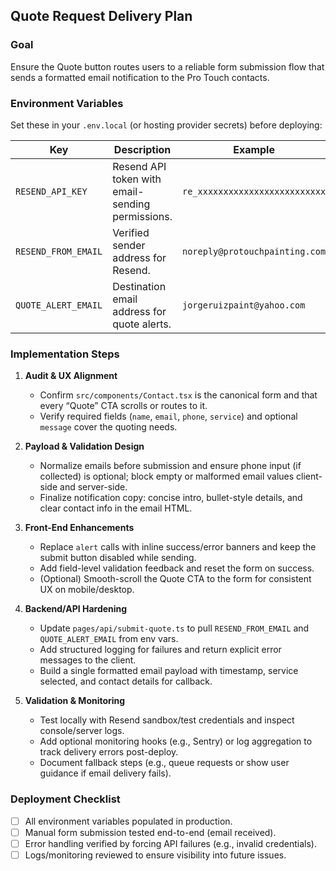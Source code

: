 ## Quote Request Delivery Plan

### Goal
Ensure the Quote button routes users to a reliable form submission flow that sends a formatted email notification to the Pro Touch contacts.

### Environment Variables
Set these in your `.env.local` (or hosting provider secrets) before deploying:

| Key | Description | Example |
| --- | --- | --- |
| `RESEND_API_KEY` | Resend API token with email-sending permissions. | `re_xxxxxxxxxxxxxxxxxxxxxxxxx` |
| `RESEND_FROM_EMAIL` | Verified sender address for Resend. | `noreply@protouchpainting.com` |
| `QUOTE_ALERT_EMAIL` | Destination email address for quote alerts. | `jorgeruizpaint@yahoo.com` |

### Implementation Steps

1. **Audit & UX Alignment**
   - Confirm `src/components/Contact.tsx` is the canonical form and that every “Quote” CTA scrolls or routes to it.
   - Verify required fields (`name`, `email`, `phone`, `service`) and optional `message` cover the quoting needs.

2. **Payload & Validation Design**
   - Normalize emails before submission and ensure phone input (if collected) is optional; block empty or malformed email values client-side and server-side.
   - Finalize notification copy: concise intro, bullet-style details, and clear contact info in the email HTML.

3. **Front-End Enhancements**
   - Replace `alert` calls with inline success/error banners and keep the submit button disabled while sending.
   - Add field-level validation feedback and reset the form on success.
   - (Optional) Smooth-scroll the Quote CTA to the form for consistent UX on mobile/desktop.

4. **Backend/API Hardening**
   - Update `pages/api/submit-quote.ts` to pull `RESEND_FROM_EMAIL` and `QUOTE_ALERT_EMAIL` from env vars.
   - Add structured logging for failures and return explicit error messages to the client.
   - Build a single formatted email payload with timestamp, service selected, and contact details for callback.

5. **Validation & Monitoring**
   - Test locally with Resend sandbox/test credentials and inspect console/server logs.
   - Add optional monitoring hooks (e.g., Sentry) or log aggregation to track delivery errors post-deploy.
   - Document fallback steps (e.g., queue requests or show user guidance if email delivery fails).

### Deployment Checklist
- [ ] All environment variables populated in production.
- [ ] Manual form submission tested end-to-end (email received).
- [ ] Error handling verified by forcing API failures (e.g., invalid credentials).
- [ ] Logs/monitoring reviewed to ensure visibility into future issues.
